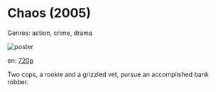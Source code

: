 # Chaos (2005)

Genres: action, crime, drama

![poster](http://image.tmdb.org/t/p/w500/pgH45ufjjmfSrHvuyOnNaiWl8oM.jpg)

en:
  [720p](magnet:?xt=urn:btih:CDED33F7FBF3E4E073778848FAD17674C0A35B82&tr=udp://glotorrents.pw:6969/announce&tr=udp://tracker.opentrackr.org:1337/announce&tr=udp://torrent.gresille.org:80/announce&tr=udp://tracker.openbittorrent.com:80&tr=udp://tracker.coppersurfer.tk:6969&tr=udp://tracker.leechers-paradise.org:6969&tr=udp://p4p.arenabg.ch:1337&tr=udp://tracker.internetwarriors.net:1337)
  


Two cops, a rookie and a grizzled vet, pursue an accomplished bank robber.